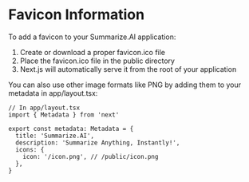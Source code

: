 # Favicon Information

To add a favicon to your Summarize.AI application:

1. Create or download a proper favicon.ico file
2. Place the favicon.ico file in the public directory
3. Next.js will automatically serve it from the root of your application

You can also use other image formats like PNG by adding them to your metadata in app/layout.tsx:

```tsx
// In app/layout.tsx
import { Metadata } from 'next'

export const metadata: Metadata = {
  title: 'Summarize.AI',
  description: 'Summarize Anything, Instantly!',
  icons: {
    icon: '/icon.png', // /public/icon.png
  },
}
``` 